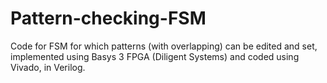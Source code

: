 # Pattern-checking-FSM
Code for FSM for which patterns (with overlapping) can be edited and set, implemented using Basys 3 FPGA (Diligent Systems)
and coded using Vivado, in Verilog.
